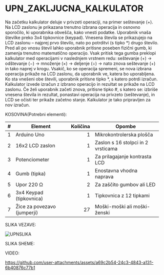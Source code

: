 # UPN_ZAKLJUCNA_KALKULATOR

Na začetku kalkulator deluje v privzeti operaciji, na primer seštevanje (+). Na LCD zaslonu je prikazana trenutno izbrana operacija in osnovno sporočilo, ki uporabnika obvešča, kako vnesti podatke.
Uporabnik vnaša številke preko 3x4 tipkovnice (keypad). Vnesena števila se prikazujejo na LCD zaslonu – najprej prvo število, nato po potrditvi (s tipko *) drugo število.
Pred ali po vnosu števil lahko uporabnik pritisne poseben fizični gumb, ki zamenja trenutno matematično operacijo. Vsak pritisk tega gumba preklopi kalkulator med operacijami v naslednjem vrstnem redu:
seštevanje (+) → odštevanje (−) → množenje (×) → deljenje (÷) → nato znova seštevanje (+) in tako naprej v krogu.
Vsakič, ko se operacija spremeni, se nova izbrana operacija prikaže na LCD zaslonu, da uporabnik ve, katera bo uporabljena.
Ko sta vnešeni obe števili, uporabnik pritisne tipko *, s katero potrdi izračun. Kalkulator izvede izračun z izbrano operacijo in rezultat se prikaže na LCD zaslonu.
Če želi uporabnik začeti znova, pritisne tipko #, s katero se:
izbriše vnesena števila in rezultat,
ponastavi operacija na privzeto (seštevanje),
in LCD se očisti ter prikaže začetno stanje.
Kalkulator je tako pripravljen za nov izračun.


KOSOVINA(Potrebni elementi):

| **#** | **Element**                 | **Količina** | **Opombe**                         |
| ----: | --------------------------- | -----------: | ---------------------------------- |
|     1 | Arduino Uno                 |            1 | Mikrokontrolerska plošča           |
|     2 | 16x2 LCD zaslon             |            1 | Zaslon s 16 stolpci in 2 vrsticama |
|     3 | Potenciometer               |            1 | Za prilagajanje kontrasta LCD      |
|     4 | Gumb (tipka)                |            1 | Enostavna vhodna naprava           |
|     5 | Upor 220 Ω                  |            2 | Za zaščito gumbov ali LED          |
|     6 | 3x4 Keypad (tipkovnica)     |            1 | Tipkovnica z 12 tipkami            |
|     7 | Žice za povezavo (jumperji) |           27 | Moški-moški ali moški-ženski       |


SLIKA VEZAVE:

![UPNSLIKA](https://github.com/user-attachments/assets/e2feb750-b9b9-4d75-9217-6083d0aa5040)


SLIKA SHEME:



VIDEO:

https://github.com/user-attachments/assets/a69c2b54-24c3-4843-a131-6b40876c77b1

